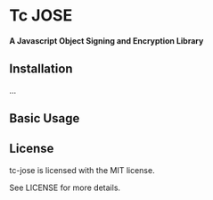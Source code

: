 Tc JOSE
=======

#### A Javascript Object Signing and Encryption Library


Installation
------------

...


Basic Usage
-----------



License
-------

tc-jose is licensed with the MIT license.

See LICENSE for more details.
